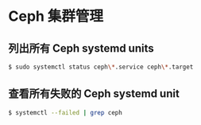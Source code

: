 # Ceph 集群管理

## 列出所有 Ceph systemd units

```bash
$ sudo systemctl status ceph\*.service ceph\*.target
```

## 查看所有失败的 Ceph systemd unit

```bash
$ systemctl --failed | grep ceph
```

